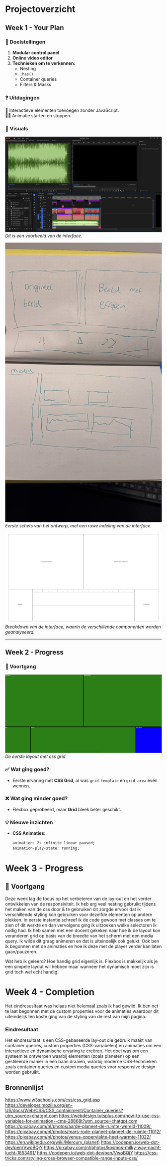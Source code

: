 # **Projectoverzicht**

## **Week 1 - Your Plan**

### 🎯 Doelstellingen

1. **Modular control panel**
2. **Online video editor**
3. **Technieken om te verkennen:**
   - Nesting
   - `:has()`
   - Container queries
   - Filters & Masks

### ❓ Uitdagingen

🚀 Interactieve elementen toevoegen zonder JavaScript.  
👨‍💻 Animatie starten en stoppen.

### 📸 Visuals

![Screenshot van voorbeeld](./img/Screenshot.png)  
_Dit is een voorbeeld van de interface._

![Eerste schets](./img/schets.jpg)  
_Eerste schets van het ontwerp, met een ruwe indeling van de interface._

![Breakdown van interface](./img/breakdown.png)  
_Breakdown van de interface, waarin de verschillende componenten worden geanalyseerd._

---

## **Week 2 - Progress**

### 📌 Voortgang

![Eerste layout](./img/eerstelayout.png)
_De eerste layout met css grid._

### ✅ Wat ging goed?

- Eerste ervaring met **CSS Grid**, al was `grid-template` en `grid-area` even wennen.

### ❌ Wat ging minder goed?

- Flexbox geprobeerd, maar **Grid** bleek beter geschikt.

### 💡 Nieuwe inzichten

- **CSS Animaties**:
  ```css
  animation: 2s infinite linear paused;
  animation-play-state: running;
  ```

# **Week 3 - Progress**

## 📌 Voortgang

Deze week lag de focus op het verbeteren van de lay-out en het verder ontwikkelen van de responsiviteit. Ik heb erg veel nesting gebruikt tijdens het maken van de css door & te gebruiken dit zorgde ervoor dat ik verschillende styling kon gebruiken voor dezelfde elementen op andere plekken. In eerste instantie schreef ik de code gewoon met classes om te zien of dit werkte en dan vervolgens ging ik uitzoeken welke selectoren ik nodig had. Ik heb samen met een docent gekeken naar hoe ik de layout kon veranderen grid op basis van de breedte van het scherm met een media query. Ik wilde dit graag animeren en dat is uiteindelijk ook gelukt. Ook ben ik begonnen met de animaties en hoe ik deze met de player verder kan laten gaan/pauzeren.

Wat heb ik geleerd? Hoe handig grid eigenlijk is. Flexbox is makkelijk als je een simpele layout wil hebben maar wanneer het dynamisch moet zijn is grid toch wel echt handig.

# **Week 4 - Completion**

Het eindresusltaat was helaas niet helemaal zoals ik had gewild. Ik ben net te laat begonnen met de custom properties voor de animaties waardoor dit uiteindelijk ten koste ging van de styling van de rest van mijn pagina.

### Eindresultaat

Het eindresultaat is een CSS-gebaseerde lay-out die gebruik maakt van container queries, custom properties (CSS-variabelen) en animaties om een interactieve en dynamische ervaring te creëren. Het doel was om een systeem te ontwerpen waarbij elementen (zoals planeten) op een gestileerde manier in een baan draaien, waarbij moderne CSS-technieken zoals container queries en custom media queries voor responsive design worden gebruikt.

## Bronnenlijst

https://www.w3schools.com/css/css_grid.asp
https://developer.mozilla.org/en-US/docs/Web/CSS/CSS_containment/Container_queries?utm_source=chatgpt.com
https://webdesign.tutsplus.com/how-to-use-css-variables-for-animation--cms-28868t?utm_source=chatgpt.com
https://pixabay.com/nl/photos/aarde-planeet-de-ruimte-wereld-11009/ 
https://pixabay.com/nl/photos/mars-rode-planeet-planeet-de-ruimte-11012/
https://pixabay.com/nl/photos/venus-oppervlakte-heet-warmte-11022/
https://en.wikipedia.org/wiki/Mercury_(planet)
https://codepen.io/web-dot-dev/pen/VwoBQjY
https://pixabay.com/nl/photos/kosmos-milky-way-nacht-lucht-1853491/
https://codepen.io/web-dot-dev/pen/VwoBQjY
https://css-tricks.com/styling-cross-browser-compatible-range-inputs-css/
